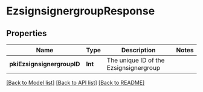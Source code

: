 # EzsignsignergroupResponse

## Properties
Name | Type | Description | Notes
------------ | ------------- | ------------- | -------------
**pkiEzsignsignergroupID** | **Int** | The unique ID of the Ezsignsignergroup | 

[[Back to Model list]](../README.md#documentation-for-models) [[Back to API list]](../README.md#documentation-for-api-endpoints) [[Back to README]](../README.md)


